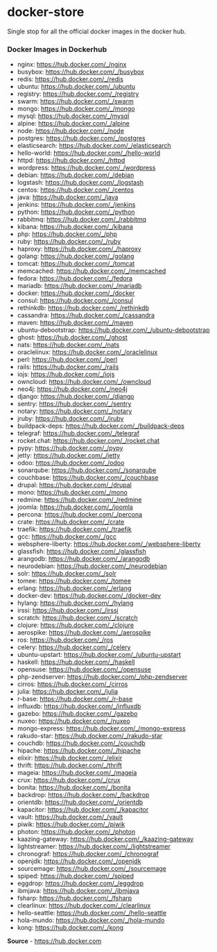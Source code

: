 # docker-store
Single stop for all the official docker images in the docker hub.

### Docker Images in Dockerhub

- nginx: https://hub.docker.com/_/nginx
- busybox: https://hub.docker.com/_/busybox
- redis: https://hub.docker.com/_/redis
- ubuntu: https://hub.docker.com/_/ubuntu
- registry: https://hub.docker.com/_/registry
- swarm: https://hub.docker.com/_/swarm
- mongo: https://hub.docker.com/_/mongo
- mysql: https://hub.docker.com/_/mysql
- alpine: https://hub.docker.com/_/alpine
- node: https://hub.docker.com/_/node
- postgres: https://hub.docker.com/_/postgres
- elasticsearch: https://hub.docker.com/_/elasticsearch
- hello-world: https://hub.docker.com/_/hello-world
- httpd: https://hub.docker.com/_/httpd
- wordpress: https://hub.docker.com/_/wordpress
- debian: https://hub.docker.com/_/debian
- logstash: https://hub.docker.com/_/logstash
- centos: https://hub.docker.com/_/centos
- java: https://hub.docker.com/_/java
- jenkins: https://hub.docker.com/_/jenkins
- python: https://hub.docker.com/_/python
- rabbitmq: https://hub.docker.com/_/rabbitmq
- kibana: https://hub.docker.com/_/kibana
- php: https://hub.docker.com/_/php
- ruby: https://hub.docker.com/_/ruby
- haproxy: https://hub.docker.com/_/haproxy
- golang: https://hub.docker.com/_/golang
- tomcat: https://hub.docker.com/_/tomcat
- memcached: https://hub.docker.com/_/memcached
- fedora: https://hub.docker.com/_/fedora
- mariadb: https://hub.docker.com/_/mariadb
- docker: https://hub.docker.com/_/docker
- consul: https://hub.docker.com/_/consul
- rethinkdb: https://hub.docker.com/_/rethinkdb
- cassandra: https://hub.docker.com/_/cassandra
- maven: https://hub.docker.com/_/maven
- ubuntu-debootstrap: https://hub.docker.com/_/ubuntu-debootstrap
- ghost: https://hub.docker.com/_/ghost
- nats: https://hub.docker.com/_/nats
- oraclelinux: https://hub.docker.com/_/oraclelinux
- perl: https://hub.docker.com/_/perl
- rails: https://hub.docker.com/_/rails
- iojs: https://hub.docker.com/_/iojs
- owncloud: https://hub.docker.com/_/owncloud
- neo4j: https://hub.docker.com/_/neo4j
- django: https://hub.docker.com/_/django
- sentry: https://hub.docker.com/_/sentry
- notary: https://hub.docker.com/_/notary
- jruby: https://hub.docker.com/_/jruby
- buildpack-deps: https://hub.docker.com/_/buildpack-deps
- telegraf: https://hub.docker.com/_/telegraf
- rocket.chat: https://hub.docker.com/_/rocket.chat
- pypy: https://hub.docker.com/_/pypy
- jetty: https://hub.docker.com/_/jetty
- odoo: https://hub.docker.com/_/odoo
- sonarqube: https://hub.docker.com/_/sonarqube
- couchbase: https://hub.docker.com/_/couchbase
- drupal: https://hub.docker.com/_/drupal
- mono: https://hub.docker.com/_/mono
- redmine: https://hub.docker.com/_/redmine
- joomla: https://hub.docker.com/_/joomla
- percona: https://hub.docker.com/_/percona
- crate: https://hub.docker.com/_/crate
- traefik: https://hub.docker.com/_/traefik
- gcc: https://hub.docker.com/_/gcc
- websphere-liberty: https://hub.docker.com/_/websphere-liberty
- glassfish: https://hub.docker.com/_/glassfish
- arangodb: https://hub.docker.com/_/arangodb
- neurodebian: https://hub.docker.com/_/neurodebian
- solr: https://hub.docker.com/_/solr
- tomee: https://hub.docker.com/_/tomee
- erlang: https://hub.docker.com/_/erlang
- docker-dev: https://hub.docker.com/_/docker-dev
- hylang: https://hub.docker.com/_/hylang
- irssi: https://hub.docker.com/_/irssi
- scratch: https://hub.docker.com/_/scratch
- clojure: https://hub.docker.com/_/clojure
- aerospike: https://hub.docker.com/_/aerospike
- ros: https://hub.docker.com/_/ros
- celery: https://hub.docker.com/_/celery
- ubuntu-upstart: https://hub.docker.com/_/ubuntu-upstart
- haskell: https://hub.docker.com/_/haskell
- opensuse: https://hub.docker.com/_/opensuse
- php-zendserver: https://hub.docker.com/_/php-zendserver
- cirros: https://hub.docker.com/_/cirros
- julia: https://hub.docker.com/_/julia
- r-base: https://hub.docker.com/_/r-base
- influxdb: https://hub.docker.com/_/influxdb
- gazebo: https://hub.docker.com/_/gazebo
- nuxeo: https://hub.docker.com/_/nuxeo
- mongo-express: https://hub.docker.com/_/mongo-express
- rakudo-star: https://hub.docker.com/_/rakudo-star
- couchdb: https://hub.docker.com/_/couchdb
- hipache: https://hub.docker.com/_/hipache
- elixir: https://hub.docker.com/_/elixir
- thrift: https://hub.docker.com/_/thrift
- mageia: https://hub.docker.com/_/mageia
- crux: https://hub.docker.com/_/crux
- bonita: https://hub.docker.com/_/bonita
- backdrop: https://hub.docker.com/_/backdrop
- orientdb: https://hub.docker.com/_/orientdb
- kapacitor: https://hub.docker.com/_/kapacitor
- vault: https://hub.docker.com/_/vault
- piwik: https://hub.docker.com/_/piwik
- photon: https://hub.docker.com/_/photon
- kaazing-gateway: https://hub.docker.com/_/kaazing-gateway
- lightstreamer: https://hub.docker.com/_/lightstreamer
- chronograf: https://hub.docker.com/_/chronograf
- openjdk: https://hub.docker.com/_/openjdk
- sourcemage: https://hub.docker.com/_/sourcemage
- spiped: https://hub.docker.com/_/spiped
- eggdrop: https://hub.docker.com/_/eggdrop
- ibmjava: https://hub.docker.com/_/ibmjava
- fsharp: https://hub.docker.com/_/fsharp
- clearlinux: https://hub.docker.com/_/clearlinux
- hello-seattle: https://hub.docker.com/_/hello-seattle
- hola-mundo: https://hub.docker.com/_/hola-mundo
- kong: https://hub.docker.com/_/kong


**Source** - https://hub.docker.com
